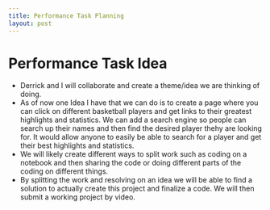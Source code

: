 ```yaml
---
title: Performance Task Planning
layout: post
---
```

# Performance Task Idea 
- Derrick and I will collaborate and create a theme/idea we are thinking of doing. 
- As of now one Idea I have that we can do is to create a page where you can click on different basketball players and get links to their greatest highlights and statistics. We can add a search engine so people can search up their names and then find the desired player thehy are looking for. It would allow anyone to easily be able to search for a player and get their best highlights and statistics. 
- We will likely create different ways to split work such as coding on a notebook and then sharing the code or doing different parts of the coding on different things. 
- By splitting the work and resolving on an idea we will be able to find a solution to actually create this project and finalize a code. We will then submit a working project by video.  